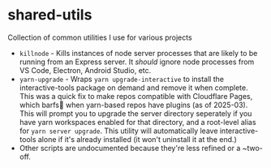 # shared-utils

Collection of common utilities I use for various projects

 - `killnode` - Kills instances of node server processes that are likely to be running from an Express server.  It *should* ignore node processes from VS Code, Electron, Android Studio, etc.
 - `yarn-upgrade` - Wraps `yarn upgrade-interactive` to install the interactive-tools package on demand and remove it when complete.  This was a quick fix to make repos compatible with Cloudflare Pages, which barfs🤢 when yarn-based repos have plugins (as of 2025-03).  This will prompt you to upgrade the server directory seperately if you have yarn workspaces enabled for that directory, and a root-level alias for `yarn server upgrade`.
 This utility will automatically leave interactive-tools alone if it's already installed (it won't uninstall it at the end.)
 - Other scripts are undocumented because they're less refined or a ~two-off.